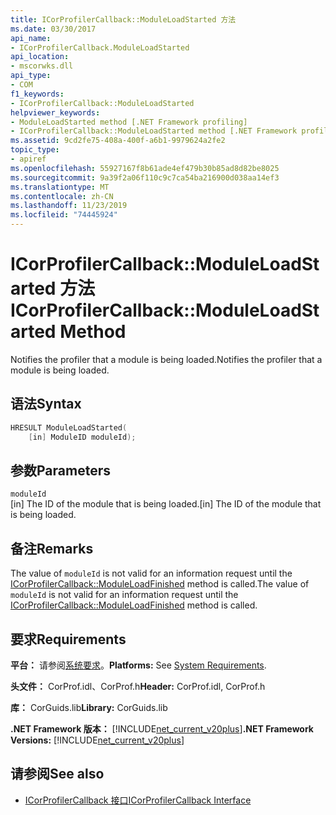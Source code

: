 ```yaml
---
title: ICorProfilerCallback::ModuleLoadStarted 方法
ms.date: 03/30/2017
api_name:
- ICorProfilerCallback.ModuleLoadStarted
api_location:
- mscorwks.dll
api_type:
- COM
f1_keywords:
- ICorProfilerCallback::ModuleLoadStarted
helpviewer_keywords:
- ModuleLoadStarted method [.NET Framework profiling]
- ICorProfilerCallback::ModuleLoadStarted method [.NET Framework profiling]
ms.assetid: 9cd2fe75-408a-400f-a6b1-9979624a2fe2
topic_type:
- apiref
ms.openlocfilehash: 55927167f8b61ade4ef479b30b85ad8d82be8025
ms.sourcegitcommit: 9a39f2a06f110c9c7ca54ba216900d038aa14ef3
ms.translationtype: MT
ms.contentlocale: zh-CN
ms.lasthandoff: 11/23/2019
ms.locfileid: "74445924"
---
```

# <a name="icorprofilercallbackmoduleloadstarted-method"></a><span data-ttu-id="fe5b0-102">ICorProfilerCallback::ModuleLoadStarted 方法</span><span class="sxs-lookup"><span data-stu-id="fe5b0-102">ICorProfilerCallback::ModuleLoadStarted Method</span></span>
<span data-ttu-id="fe5b0-103">Notifies the profiler that a module is being loaded.</span><span class="sxs-lookup"><span data-stu-id="fe5b0-103">Notifies the profiler that a module is being loaded.</span></span>  
  
## <a name="syntax"></a><span data-ttu-id="fe5b0-104">语法</span><span class="sxs-lookup"><span data-stu-id="fe5b0-104">Syntax</span></span>  
  
```cpp  
HRESULT ModuleLoadStarted(  
    [in] ModuleID moduleId);  
```  
  
## <a name="parameters"></a><span data-ttu-id="fe5b0-105">参数</span><span class="sxs-lookup"><span data-stu-id="fe5b0-105">Parameters</span></span>  
 `moduleId`  
 <span data-ttu-id="fe5b0-106">[in] The ID of the module that is being loaded.</span><span class="sxs-lookup"><span data-stu-id="fe5b0-106">[in] The ID of the module that is being loaded.</span></span>  
  
## <a name="remarks"></a><span data-ttu-id="fe5b0-107">备注</span><span class="sxs-lookup"><span data-stu-id="fe5b0-107">Remarks</span></span>  
 <span data-ttu-id="fe5b0-108">The value of `moduleId` is not valid for an information request until the [ICorProfilerCallback::ModuleLoadFinished](../../../../docs/framework/unmanaged-api/profiling/icorprofilercallback-moduleloadfinished-method.md) method is called.</span><span class="sxs-lookup"><span data-stu-id="fe5b0-108">The value of `moduleId` is not valid for an information request until the [ICorProfilerCallback::ModuleLoadFinished](../../../../docs/framework/unmanaged-api/profiling/icorprofilercallback-moduleloadfinished-method.md) method is called.</span></span>  
  
## <a name="requirements"></a><span data-ttu-id="fe5b0-109">要求</span><span class="sxs-lookup"><span data-stu-id="fe5b0-109">Requirements</span></span>  
 <span data-ttu-id="fe5b0-110">**平台：** 请参阅[系统要求](../../../../docs/framework/get-started/system-requirements.md)。</span><span class="sxs-lookup"><span data-stu-id="fe5b0-110">**Platforms:** See [System Requirements](../../../../docs/framework/get-started/system-requirements.md).</span></span>  
  
 <span data-ttu-id="fe5b0-111">**头文件：** CorProf.idl、CorProf.h</span><span class="sxs-lookup"><span data-stu-id="fe5b0-111">**Header:** CorProf.idl, CorProf.h</span></span>  
  
 <span data-ttu-id="fe5b0-112">**库：** CorGuids.lib</span><span class="sxs-lookup"><span data-stu-id="fe5b0-112">**Library:** CorGuids.lib</span></span>  
  
 <span data-ttu-id="fe5b0-113">**.NET Framework 版本：** [!INCLUDE[net_current_v20plus](../../../../includes/net-current-v20plus-md.md)]</span><span class="sxs-lookup"><span data-stu-id="fe5b0-113">**.NET Framework Versions:** [!INCLUDE[net_current_v20plus](../../../../includes/net-current-v20plus-md.md)]</span></span>  
  
## <a name="see-also"></a><span data-ttu-id="fe5b0-114">请参阅</span><span class="sxs-lookup"><span data-stu-id="fe5b0-114">See also</span></span>

- [<span data-ttu-id="fe5b0-115">ICorProfilerCallback 接口</span><span class="sxs-lookup"><span data-stu-id="fe5b0-115">ICorProfilerCallback Interface</span></span>](../../../../docs/framework/unmanaged-api/profiling/icorprofilercallback-interface.md)
